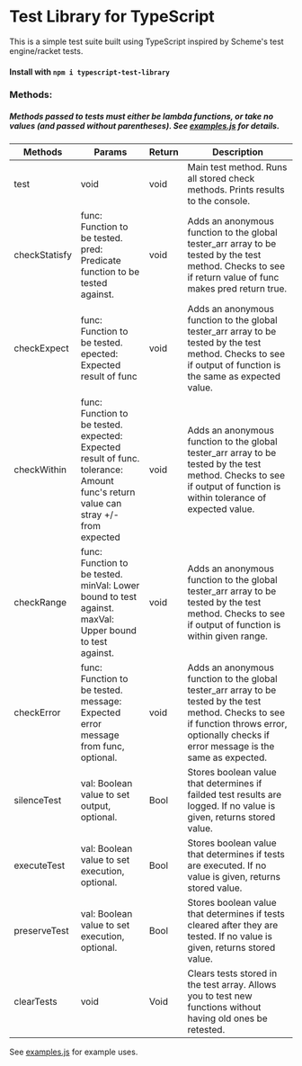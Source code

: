 # Test Library for TypeScript

This is a simple test suite built using TypeScript inspired by Scheme's test engine/racket tests.

#### Install with `npm i typescript-test-library`

### Methods:
##### Methods passed to tests must either be lambda functions, or take no values (and passed without parentheses). See [examples.js](https://github.com/DeanSabbah/Typescript-Test-Library/blob/main/examples.js) for details.

| Methods       | Params                                                                                                                            | Return | Description                                                                                                                                                                                    |
|---------------|-----------------------------------------------------------------------------------------------------------------------------------|--------|------------------------------------------------------------------------------------------------------------------------------------------------------------------------------------------------|
| test          | void                                                                                                                              | void   | Main test method. Runs all stored check methods. Prints results to the console.                                                                                                                |
| checkStatisfy | func: Function to be tested.<br>pred: Predicate function to be tested against.                                                    | void   | Adds an anonymous function to the global tester_arr array to be tested by the test method. Checks to see if return value of func makes pred return true.                         |
| checkExpect   | func: Function to be tested.<br>epected: Expected result of func                                                                     | void   | Adds an anonymous function to the global tester_arr array to be tested by the test method. Checks to see if output of function is the same as expected value.                                  |
| checkWithin   | func: Function to be tested.<br>expected: Expected result of func.<br>tolerance: Amount func's return value can stray +/- from expected | void   | Adds an anonymous function to the global tester_arr array to be tested by the test method. Checks to see if output of function is within tolerance of expected value.                          |
| checkRange    | func: Function to be tested.<br>minVal: Lower bound to test against.<br>maxVal: Upper bound to test against.                            | void   | Adds an anonymous function to the global tester_arr array to be tested by the test method. Checks to see if output of function is within given range.                                          |
| checkError    | func: Function to be tested.<br>message: Expected error message from func, optional.                                                 | void   | Adds an anonymous function to the global tester_arr array to be tested by the test method. Checks to see if function throws error, optionally checks if error message is the same as expected. |
| silenceTest   | val: Boolean value to set output, optional.                                                                                       | Bool   | Stores boolean value that determines if failded test results are logged. If no value is given, returns stored value.                                                                           |
| executeTest   | val: Boolean value to set execution, optional.                                                                                    | Bool   | Stores boolean value that determines if tests are executed. If no value is given, returns stored value.                                                                                        |
| preserveTest  | val: Boolean value to set execution, optional.                                                                                    | Bool   | Stores boolean value that determines if tests cleared after they are tested. If no value is given, returns stored value.                                                                                        |
| clearTests    | void                                                                                                                              | Void   | Clears tests stored in the test array. Allows you to test new functions without having old ones be retested. |

See [examples.js](https://github.com/DeanSabbah/Typescript-Test-Library/blob/main/examples.js) for example uses.
